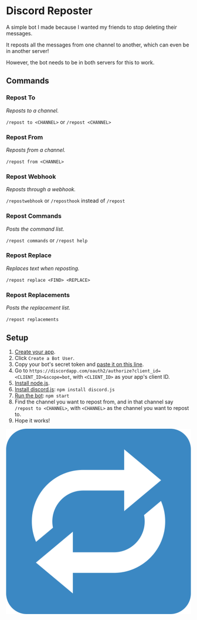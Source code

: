 # Discord Reposter
A simple bot I made because I wanted my friends to stop deleting their messages.

It reposts all the messages from one channel to another, which can even be in another server!

However, the bot needs to be in both servers for this to work.

## Commands
### Repost To
*Reposts to a channel.*

`/repost to <CHANNEL>` or `/repost <CHANNEL>`

### Repost From
*Reposts from a channel.*

`/repost from <CHANNEL>`

### Repost Webhook
*Reposts through a webhook.*

`/repostwebhook` or `/reposthook` instead of `/repost`

### Repost Commands
*Posts the command list.*

`/repost commands` or `/repost help`

### Repost Replace
*Replaces text when reposting.*

`/repost replace <FIND> <REPLACE>`

### Repost Replacements
*Posts the replacement list.*

`/repost replacements`

## Setup
1. [Create your app](https://discordapp.com/developers/applications/me).
2. Click `Create a Bot User`.
3. Copy your bot's secret token and [paste it on this line](https://github.com/MysteryPancake/Discord-Reposter/blob/master/reposter.js#L8).
4. Go to `https://discordapp.com/oauth2/authorize?client_id=<CLIENT_ID>&scope=bot`, with `<CLIENT_ID>` as your app's client ID.
5. [Install node.js](https://nodejs.org/en/download).
6. [Install discord.js](https://github.com/hydrabolt/discord.js): `npm install discord.js`
7. [Run the bot](https://github.com/MysteryPancake/Discord-Reposter/blob/master/reposter.js): `npm start`
8. Find the channel you want to repost from, and in that channel say `/repost to <CHANNEL>`, with `<CHANNEL>` as the channel you want to repost to.
9. Hope it works!

![Icon](repost.png?raw=true)
